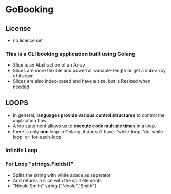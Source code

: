 # GoBooking

## License
*   no licence set

### This is a CLI booking application built using Golang

- Slice is an Abstraction of an Array
- Slices are more flexible and powerful: variable-length or get a sub-array of its own
- Slices are also index-based and have a size, but is Resized when needed

## LOOPS
*	In general, **languages provide various control structures** to control the application flow
*	A loo statement allows us to **execute code multiple times** in a loop.
*	there is only **one** loop in Golang, it doesn't have: 'while-loop' 'do-while-loop' or 'for-each-loop'

### Infinite Loop


### For Loop "strings.Fields()"
*	Splits the string with white space as seperator
*	And returns a slice with the split elements
*	"Nicole Smith" string	["Nicole","Smith"]
